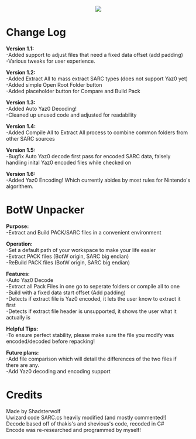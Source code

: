 <p align="center"> 
<img src="https://github.com/Shadsterwolf/BotWUnpacker/blob/master/BotWUnpacker/images/ZeldaUnpackerLogo.png"/>
</p>

# Change Log
<b>Version 1.1:</b> <br />
-Added support to adjust files that need a fixed data offset (add padding) <br />
-Various tweaks for user experience.

<b>Version 1.2:</b> <br />
-Added Extract All to mass extract SARC types (does not support Yaz0 yet)<br />
-Added simple Open Root Folder button<br />
-Added placeholder button for Compare and Build Pack

<b>Version 1.3:</b> <br />
-Added Auto Yaz0 Decoding!<br />
-Cleaned up unused code and adjusted for readability

<b>Version 1.4:</b> <br />
-Added Compile All to Extract All process to combine common folders from other SARC sources

<b>Version 1.5:</b> <br />
-Bugfix Auto Yaz0 decode first pass for encoded SARC data, falsely handling inital Yaz0 encoded files while checked on <br />

<b>Version 1.6:</b> <br />
-Added Yaz0 Encoding! Which currently abides by most rules for Nintendo's algorithem.<br />

# BotW Unpacker
<b>Purpose:</b> <br />
-Extract and Build PACK/SARC files in a convenient environment

<b>Operation:</b> <br />
-Set a default path of your workspace to make your life easier <br />
-Extract PACK files (BotW origin, SARC big endian) <br />
-ReBuild PACK files (BotW origin, SARC big endian)

<b>Features:</b> <br />
-Auto Yaz0 Decode <br />
-Extract all Pack Files in one go to seperate folders or compile all to one <br />
-Build with a fixed data start offset (Add padding) <br />
-Detects if extract file is Yaz0 encoded, it lets the user know to extract it first <br />
-Detects if extract file header is unsupported, it shows the user what it actually is

<b>Helpful Tips:</b> <br />
-To ensure perfect stability, please make sure the file you modify was encoded/decoded before repacking!

<b>Future plans:</b> <br />
-Add file comparison which will detail the differences of the two files if there are any. <br />
-Add Yaz0 decoding and encoding support

# Credits
Made by Shadsterwolf <br />
Uwizard code SARC.cs heavily modified (and mostly commented!) <br />
Decode based off of thakis's and shevious's code, recoded in C# <br />
Encode was re-researched and programmed by myself!

